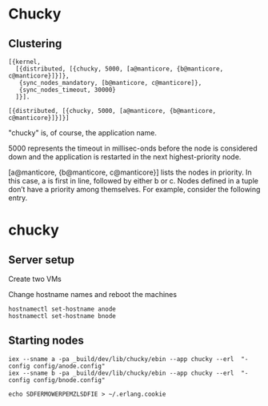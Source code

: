 # Chucky

## Clustering

    [{kernel,
      [{distributed, [{chucky, 5000, [a@manticore, {b@manticore, c@manticore}]}]},
       {sync_nodes_mandatory, [b@manticore, c@manticore]},
       {sync_nodes_timeout, 30000}
      ]}].
   
<!---->

    [{distributed, [{chucky, 5000, [a@manticore, {b@manticore, c@manticore}]}]}]  

"chucky" is, of course, the application name. 

5000 represents the timeout in millisec-onds before the node is considered down and the application is restarted in the next highest-priority node.

[a@manticore, {b@manticore, c@manticore}] lists the nodes in priority. In this case, a is first in line, followed by either b or c. Nodes defined in a tuple don’t have a priority among themselves. For example, consider the following entry.



# chucky

## Server setup

Create two VMs

Change hostname names and reboot the machines

    hostnamectl set-hostname anode
    hostnamectl set-hostname bnode

## Starting nodes

    iex --sname a -pa _build/dev/lib/chucky/ebin --app chucky --erl  "-config config/anode.config"
    iex --sname b -pa _build/dev/lib/chucky/ebin --app chucky --erl  "-config config/bnode.config"

    echo SDFERMOWERPEMZLSDFIE > ~/.erlang.cookie
